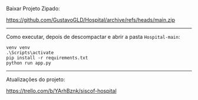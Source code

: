 Baixar Projeto Zipado:

https://github.com/GustavoGLD/Hospital/archive/refs/heads/main.zip

----

Como executar, depois de descompactar e abrir a pasta `Hospital-main`:
```
venv venv
.\Scripts\activate
pip install -r requirements.txt
python run app.py
```
----
Atualizações do projeto:

https://trello.com/b/YArhBznk/siscof-hospital



